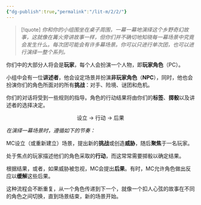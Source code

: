 ```yaml
---
{"dg-publish":true,"permalink":"/lit-m/2/2/"}
---
```


>[!quote]
>*你和你的小组围坐在桌子周围，一幕一幕地演绎这个乡野奇幻故事，这就像在篝火旁讲故事一样，但你们并不确切地知晓每一幕场景中究竟会发生什么。每次团可能会有许多幕场景。你可以只进行单次团，也可以进行演绎一整个系列。*

你们中的大部分人将会是**玩家**，每个人会扮演一个人物，即**玩家角色**（PC）。

小组中会有一位**讲述者**，他会设定场景并扮演**非玩家角色**（**NPC**），同时，他也会扮演你们的角色所面对的所有**挑战**：对手、险境、谜团和危机。

你们的对话将受到一些规则的指导。角色的行动结果将由你们的**标签**、**掷骰**以及讲述者的选择决定。

<div align="center"> 设立 → 行动 → 后果</div>

*在演绎一幕场景时，遵循如下的节奏：*

MC设立（或重新建立）场景，提出新的**挑战**或创造**威胁**，随后**聚焦**于一名玩家。

处于焦点的玩家描述他们的角色采取的**行动**，而这常常需要掷骰以确定结果。

根据结果，或者，如果威胁被忽视，MC会提出**后果**。有时，MC允许角色做出反应以**缓解**这些后果。

这种流程会不断重复，从一个角色传递到下一个，就像一个扣人心弦的故事在不同的角色之间切换，直到场景结束，新的场景开始。